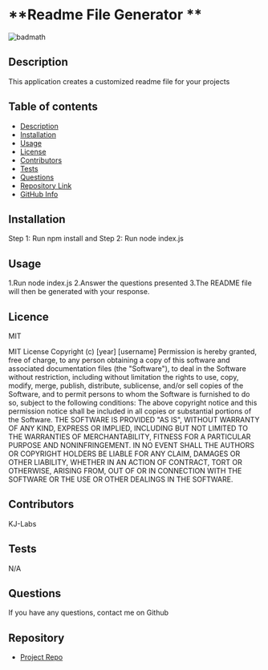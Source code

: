 
# **Readme File Generator **
![badmath](https://img.shields.io/github/repo-size/MIT)

## Description 

 This application creates a customized readme file for your projects

## Table of contents

- [Description](#desc)
- [Installation](#install)
- [Usage](#usage)
- [License](#license)
- [Contributors](#contributors)
- [Tests](#tests)
- [Questions](#questions)
- [Repository Link](#repository)
- [GitHub Info](#gitHub) 


## Installation

 Step 1: Run npm install and Step 2: Run node index.js

## Usage

1.Run node index.js 2.Answer the questions presented 3.The README file will then be generated with your response.

## Licence

MIT


MIT License
Copyright (c) [year] [username]
Permission is hereby granted, free of charge, to any person obtaining a copy
of this software and associated documentation files (the "Software"), to deal
in the Software without restriction, including without limitation the rights
to use, copy, modify, merge, publish, distribute, sublicense, and/or sell
copies of the Software, and to permit persons to whom the Software is
furnished to do so, subject to the following conditions:
The above copyright notice and this permission notice shall be included in all
copies or substantial portions of the Software.
THE SOFTWARE IS PROVIDED "AS IS", WITHOUT WARRANTY OF ANY KIND, EXPRESS OR
IMPLIED, INCLUDING BUT NOT LIMITED TO THE WARRANTIES OF MERCHANTABILITY,
FITNESS FOR A PARTICULAR PURPOSE AND NONINFRINGEMENT. IN NO EVENT SHALL THE
AUTHORS OR COPYRIGHT HOLDERS BE LIABLE FOR ANY CLAIM, DAMAGES OR OTHER
LIABILITY, WHETHER IN AN ACTION OF CONTRACT, TORT OR OTHERWISE, ARISING FROM,
OUT OF OR IN CONNECTION WITH THE SOFTWARE OR THE USE OR OTHER DEALINGS IN THE
SOFTWARE.

## Contributors

KJ-Labs

## Tests

N/A

## Questions

If you have any questions, contact me on Github

## Repository

- [Project Repo](Readme-File-Generator)

